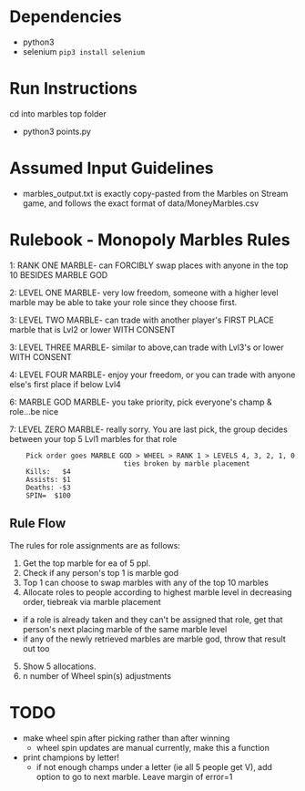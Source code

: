 
# Dependencies
- python3
- selenium `pip3 install selenium`

# Run Instructions 
cd into marbles top folder
- python3 points.py

# Assumed Input Guidelines
- marbles_output.txt is exactly copy-pasted from the Marbles on Stream game, and follows the exact format of data/MoneyMarbles.csv

# Rulebook - Monopoly Marbles Rules
1: RANK ONE MARBLE-    can FORCIBLY swap places with anyone in the top 10
                       BESIDES MARBLE GOD

2: LEVEL ONE MARBLE-   very low freedom, someone with a higher level marble may
                       be able to take your role since they choose first. 

3: LEVEL TWO MARBLE-   can trade with another player's FIRST PLACE marble that
                       is Lvl2 or lower WITH CONSENT

3: LEVEL THREE MARBLE- similar to above,can trade with Lvl3's or lower WITH CONSENT
                       
4: LEVEL FOUR MARBLE- enjoy your freedom, or you can trade with anyone else's first 
                      place if below Lvl4

6: MARBLE GOD MARBLE- you take priority, pick everyone's champ & role...be nice
   
7: LEVEL ZERO MARBLE- really sorry. You are last pick, the group decides between
                      your top 5 Lvl1 marbles for that role

        Pick order goes MARBLE GOD > WHEEL > RANK 1 > LEVELS 4, 3, 2, 1, 0
                                ties broken by marble placement 
        Kills:   $4
        Assists: $1
        Deaths: -$3
        SPIN=  $100

## Rule Flow
The rules for role assignments are as follows:
1. Get the top marble for ea of 5 ppl.
2. Check if any person's top 1 is marble god
3. Top 1 can choose to swap marbles with any of the top 10 marbles
4. Allocate roles to people according to highest marble level in decreasing order, tiebreak via marble placement
  - if a role is already taken and they can't be assigned that role, get that person's next placing marble of the same marble level
  - if any of the newly retrieved marbles are marble god, throw that result out too
5. Show 5 allocations.
6. n number of Wheel spin(s) adjustments

# TODO
- make wheel spin after picking rather than after winning
  - wheel spin updates are manual currently, make this a function
- print champions by letter!
  - if not enough champs under a letter (ie all 5 people get V), add option to go to next marble. Leave margin of error=1
